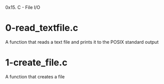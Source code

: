 0x15. C - File I/O

# 0-read_textfile.c
A function that reads a text file and prints it to the POSIX standard output

# 1-create_file.c
A function that creates a file
